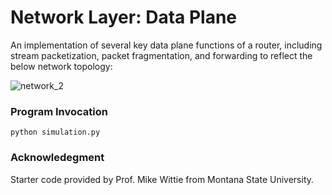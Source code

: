 # Network Layer: Data Plane

An implementation of several key data plane functions of a router, including stream packetization, packet fragmentation, and forwarding to reflect the below network topology:

![network_2](https://github.com/msu-netlab/MSU_CSCI_466_PAs/blob/data_plane/images/network.png)

### Program Invocation

```
python simulation.py
```

### Acknowledegment
Starter code provided by Prof. Mike Wittie from Montana State University.
